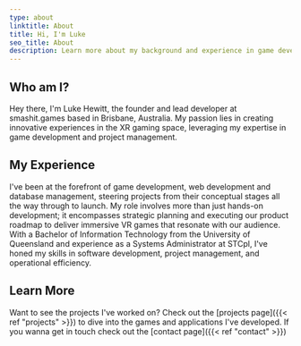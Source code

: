 ```yaml
---
type: about
linktitle: About
title: Hi, I'm Luke
seo_title: About
description: Learn more about my background and experience in game development and project management.
---
```

## Who am I?

Hey there, I'm Luke Hewitt, the founder and lead developer at smashit.games based in Brisbane, Australia. My passion lies in creating innovative experiences in the XR gaming space, leveraging my expertise in game development and project management.

## My Experience

I've been at the forefront of game development, web development and database management, steering projects from their conceptual stages all the way through to launch. My role involves more than just hands-on development; it encompasses strategic planning and executing our product roadmap to deliver immersive VR games that resonate with our audience. With a Bachelor of Information Technology from the University of Queensland and experience as a Systems Administrator at STCpl, I've honed my skills in software development, project management, and operational efficiency.

## Learn More

Want to see the projects I've worked on? Check out the [projects page]({{< ref "projects" >}}) to dive into the games and applications I've developed. If you wanna get in touch check out the [contact page]({{< ref "contact" >}})
